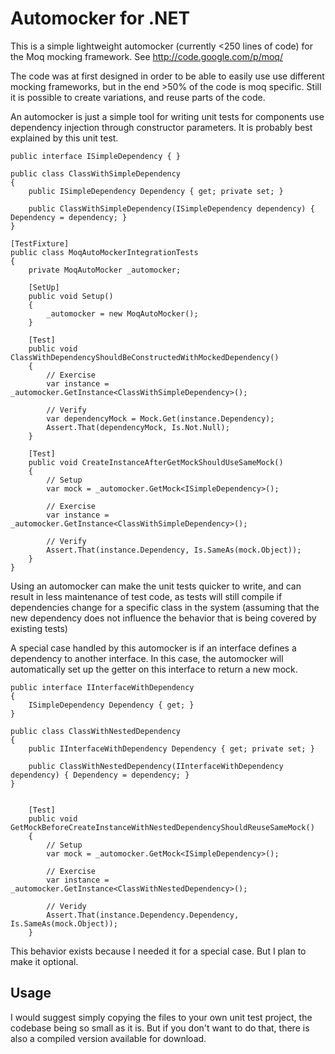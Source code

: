 Automocker for .NET
===================

This is a simple lightweight automocker (currently <250 lines of code) for the Moq mocking framework. See http://code.google.com/p/moq/

The code was at first designed in order to be able to easily use use different mocking frameworks, but
in the end >50% of the code is moq specific. Still it is possible to create variations, and reuse parts
of the code.

An automocker is just a simple tool for writing unit tests for components use dependency 
injection through constructor parameters. It is probably best explained by this unit test.

    public interface ISimpleDependency { }

    public class ClassWithSimpleDependency
    {
        public ISimpleDependency Dependency { get; private set; }

        public ClassWithSimpleDependency(ISimpleDependency dependency) { Dependency = dependency; }
    }

    [TestFixture]
    public class MoqAutoMockerIntegrationTests
    {
        private MoqAutoMocker _automocker;

        [SetUp]
        public void Setup()
        {
            _automocker = new MoqAutoMocker();
        }

        [Test]
        public void ClassWithDependencyShouldBeConstructedWithMockedDependency()
        {
            // Exercise
            var instance = _automocker.GetInstance<ClassWithSimpleDependency>();

            // Verify
            var dependencyMock = Mock.Get(instance.Dependency);
            Assert.That(dependencyMock, Is.Not.Null);
        }

        [Test]
        public void CreateInstanceAfterGetMockShouldUseSameMock()
        {
            // Setup
            var mock = _automocker.GetMock<ISimpleDependency>();

            // Exercise
            var instance = _automocker.GetInstance<ClassWithSimpleDependency>();

            // Verify
            Assert.That(instance.Dependency, Is.SameAs(mock.Object));
        }
    }

Using an automocker can make the unit tests quicker to write, and can result in less maintenance of test code, as tests
will still compile if dependencies change for a specific class in the system (assuming that the new dependency does not
influence the behavior that is being covered by existing tests)

A special case handled by this automocker is if an interface defines a dependency to another interface. In this case, the
automocker will automatically set up the getter on this interface to return a new mock.

    public interface IInterfaceWithDependency
    {
        ISimpleDependency Dependency { get; }
    }

    public class ClassWithNestedDependency
    {
        public IInterfaceWithDependency Dependency { get; private set; }

        public ClassWithNestedDependency(IInterfaceWithDependency dependency) { Dependency = dependency; }
    }


        [Test]
        public void GetMockBeforeCreateInstanceWithNestedDependencyShouldReuseSameMock()
        {
            // Setup
            var mock = _automocker.GetMock<ISimpleDependency>();

            // Exercise
            var instance = _automocker.GetInstance<ClassWithNestedDependency>();

            // Veridy
            Assert.That(instance.Dependency.Dependency, Is.SameAs(mock.Object));
        }

This behavior exists because I needed it for a special case. But I plan to make it optional.

Usage
-----

I would suggest simply copying the files to your own unit test project, the codebase being so small as it is. But if 
you don't want to do that, there is also a compiled version available for download.
